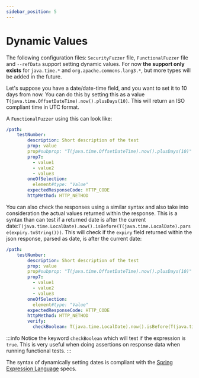 ```yaml
---
sidebar_position: 5
---
```


# Dynamic Values
The following configuration files: `SecurityFuzzer` file, `FunctionalFuzzer` file and `--refData` support setting dynamic values.
For now **the support only exists** for `java.time.*` and `org.apache.commons.lang3.*`, but more types will be added in the future.

Let's suppose you have a date/date-time field, and you want to set it to 10 days from now. You can do this by setting this as a value `T(java.time.OffsetDateTime).now().plusDays(10)`.
This will return an ISO compliant time in UTC format.

A `FunctionalFuzzer` using this can look like:
```yaml
/path:
    testNumber:
        description: Short description of the test
        prop: value
        prop#subprop: "T(java.time.OffsetDateTime).now().plusDays(10)"
        prop7:
          - value1
          - value2
          - value3
        oneOfSelection:
          element#type: "Value"
        expectedResponseCode: HTTP_CODE
        httpMethod: HTTP_NETHOD
```

You can also check the responses using a similar syntax and also take into consideration the actual values returned within the response. 
This is a syntax than can test if a returned date is after the current date:`T(java.time.LocalDate).now().isBefore(T(java.time.LocalDate).parse(expiry.toString()))`. 
This will check if the `expiry` field returned within the json response, parsed as date, is after the current date:

```yaml
/path:
    testNumber:
        description: Short description of the test
        prop: value
        prop#subprop: "T(java.time.OffsetDateTime).now().plusDays(10)"
        prop7:
          - value1
          - value2
          - value3
        oneOfSelection:
          element#type: "Value"
        expectedResponseCode: HTTP_CODE
        httpMethod: HTTP_NETHOD
        verify:
          checkBoolean: T(java.time.LocalDate).now().isBefore(T(java.time.LocalDate).parse(expiry.toString()))
```

:::info
Notice the keyword `checkBoolean` which will test if the expression is `true`. This is very useful when doing assertions on response data when running functional tests.
:::

The syntax of dynamically setting dates is compliant with the [Spring Expression Language](https://docs.spring.io/spring-framework/docs/3.0.x/reference/expressions.html) specs.
